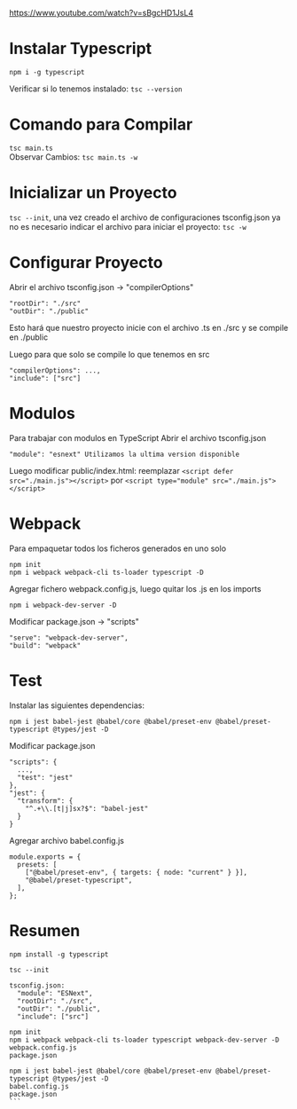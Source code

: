 https://www.youtube.com/watch?v=sBgcHD1JsL4

# Instalar Typescript
`npm i -g typescript`

Verificar si lo tenemos instalado: `tsc --version`

# Comando para Compilar
`tsc main.ts`  
Observar Cambios: `tsc main.ts -w`

# Inicializar un Proyecto
`tsc --init`, una vez creado el archivo de configuraciones tsconfig.json ya no es necesario indicar el archivo para iniciar el proyecto: `tsc -w`

# Configurar Proyecto
Abrir el archivo tsconfig.json -> "compilerOptions"
```
"rootDir": "./src"
"outDir": "./public"
```
Esto hará que nuestro proyecto inicie con el archivo .ts en ./src y se compile en ./public  

Luego para que solo se compile lo que tenemos en src
```
"compilerOptions": ...,
"include": ["src"]
```

# Modulos
Para trabajar con modulos en TypeScript
Abrir el archivo tsconfig.json
```
"module": "esnext" Utilizamos la ultima version disponible
```
Luego modificar public/index.html: reemplazar
`<script defer src="./main.js"></script>`
por
`<script type="module" src="./main.js"></script>`

# Webpack
Para empaquetar todos los ficheros generados en uno solo

```
npm init
npm i webpack webpack-cli ts-loader typescript -D
```
Agregar fichero webpack.config.js, luego quitar los .js en los imports

```
npm i webpack-dev-server -D
```

Modificar package.json -> "scripts"
```
"serve": "webpack-dev-server",
"build": "webpack"
```

# Test
Instalar las siguientes dependencias:
```
npm i jest babel-jest @babel/core @babel/preset-env @babel/preset-typescript @types/jest -D
```
Modificar package.json
```
"scripts": {
  ...,
  "test": "jest"
},
"jest": {
  "transform": {
    "^.+\\.[t|j]sx?$": "babel-jest"
  }
}
```

Agregar archivo babel.config.js
```
module.exports = {
  presets: [
    ["@babel/preset-env", { targets: { node: "current" } }],
    "@babel/preset-typescript",
  ],
};
```

# Resumen
````
npm install -g typescript

tsc --init

tsconfig.json:
  "module": "ESNext",
  "rootDir": "./src",
  "outDir": "./public",
  "include": ["src"]

npm init
npm i webpack webpack-cli ts-loader typescript webpack-dev-server -D
webpack.config.js
package.json

npm i jest babel-jest @babel/core @babel/preset-env @babel/preset-typescript @types/jest -D
babel.config.js
package.json
```